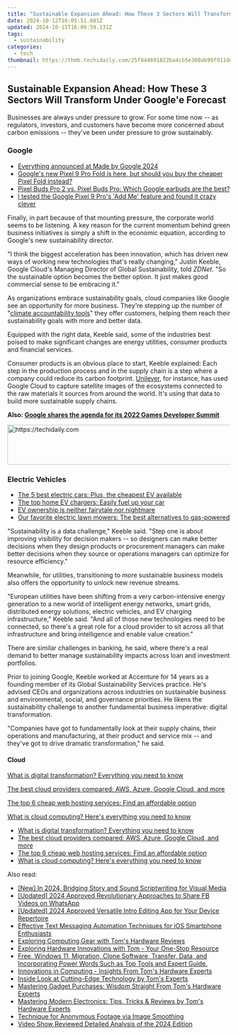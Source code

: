 ```yaml
---
title: "Sustainable Expansion Ahead: How These 3 Sectors Will Transform Under Google'e Forecast"
date: 2024-10-12T16:05:51.601Z
updated: 2024-10-15T16:09:59.131Z
tags:
  - sustainability
categories:
  - tech
thumbnail: https://thmb.techidaily.com/25f844691822ba4cb5e360ab99f911dddda24c96d9c140ba9ad85b4664a5d151.png
---
```


## Sustainable Expansion Ahead: How These 3 Sectors Will Transform Under Google'e Forecast

Businesses are always under pressure to grow. For some time now -- as regulators, investors, and customers have become more concerned about carbon emissions -- they've been under pressure to grow sustainably. 

### Google

* [Everything announced at Made by Google 2024](https://www.zdnet.com/article/everything-announced-at-made-by-google-2024-pixel-9-pro-fold-gemini-watch-3-and-more/)
* [Google's new Pixel 9 Pro Fold is here, but should you buy the cheaper Pixel Fold instead?](https://www.zdnet.com/article/google-pixel-9-pro-fold-vs-pixel-fold/)
* [Pixel Buds Pro 2 vs. Pixel Buds Pro: Which Google earbuds are the best?](https://www.zdnet.com/article/pixel-buds-pro-2-vs-pixel-buds-pro-which-google-earbuds-are-the-best/)
* [I tested the Google Pixel 9 Pro's 'Add Me' feature and found it crazy clever](https://www.zdnet.com/article/the-google-pixel-9-pros-add-me-feature-is-an-ar-camera-tool-youll-actually-use/)

Finally, in part because of that mounting pressure, the corporate world seems to be listening. A key reason for the current momentum behind green business initiatives is simply a shift in the economic equation, according to Google's new sustainability director. 

"I think the biggest acceleration has been innovation, which has driven new ways of working new technologies that's really changing," Justin Keeble, Google Cloud's Managing Director of Global Sustainability, told _ZDNet_. "So the sustainable option becomes the better option. It just makes good commercial sense to be embracing it."

As organizations embrace sustainability goals, cloud companies like Google see an opportunity for more business. They're stepping up the number of "[climate accountability tools](https://www.zdnet.com/article/salesforce-google-and-others-aim-for-climate-accountability-in-the-cloud/)" they offer customers, helping them reach their sustainability goals with more and better data. 

Equipped with the right data, Keeble said, some of the industries best poised to make significant changes are energy utilities, consumer products and financial services. 

Consumer products is an obvious place to start, Keeble explained: Each step in the production process and in the supply chain is a step where a company could reduce its carbon footprint. [Unilever](https://nam02.safelinks.protection.outlook.com/?url=https%3A%2F%2Fwww.unilever.com%2Fnews%2Fnews-search%2F2020%2Fhow-google-will-help-end-deforestation-in-our-supply-chain%2F&data=04%7C01%7Cstephanie.condon%40zdnet.com%7C66347fc3184d4d94f9df08d9eda2e49f%7C4289d6102cfd46218c9644a1518ddb0a%7C0%7C0%7C637802106147497302%7CUnknown%7CTWFpbGZsb3d8eyJWIjoiMC4wLjAwMDAiLCJQIjoiV2luMzIiLCJBTiI6Ik1haWwiLCJXVCI6Mn0%3D%7C3000&sdata=FODqqU7p7p33ToEa6yUe3uNiL%2FZ8zj%2BUM1sMMGknPc4%3D&reserved=0), for instance, has used Google Cloud to capture satellite images of the ecosystems connected to the raw materials it sources from around the world. It's using that data to build more sustainable supply chains.

**Also: [Google shares the agenda for its 2022 Games Developer Summit](https://www.zdnet.com/article/google-shares-the-agenda-for-its-2022-games-developer-summit/)**

<!-- affiliate ads begin -->
<a href="https://appsumo.8odi.net/c/5597632/2123738/7443" target="_top" id="2123738">
  <img src="//a.impactradius-go.com/display-ad/7443-2123738" border="0" alt="https://techidaily.com" width="600" height="90"/>
</a>
<img height="0" width="0" src="https://appsumo.8odi.net/i/5597632/2123738/7443" style="position:absolute;visibility:hidden;" border="0" />
<!-- affiliate ads end -->

### Electric Vehicles

* [The 5 best electric cars: Plus, the cheapest EV available](https://www.zdnet.com/article/best-electric-car/)
* [The top home EV chargers: Easily fuel up your car](https://www.zdnet.com/article/best-home-ev-charger/)
* [EV ownership is neither fairytale nor nightmare](https://www.zdnet.com/article/ev-ownership-is-neither-fairytale-nor-nightmare/)
* [Our favorite electric lawn mowers: The best alternatives to gas-powered](https://www.zdnet.com/article/best-electric-mower/)

 "Sustainability is a data challenge," Keeble said. "Step one is about improving visibility for decision makers -- so designers can make better decisions when they design products or procurement managers can make better decisions when they source or operations managers can optimize for resource efficiency." 

Meanwhile, for utilities, transitioning to more sustainable business models also offers the opportunity to unlock new revenue streams. 

"European utilities have been shifting from a very carbon-intensive energy generation to a new world of intelligent energy networks, smart grids, distributed energy solutions, electric vehicles, and EV charging infrastructure," Keeble said. "And all of those new technologies need to be connected, so there's a great role for a cloud provider to sit across all that infrastructure and bring intelligence and enable value creation."

There are similar challenges in banking, he said, where there's a real demand to better manage sustainability impacts across loan and investment portfolios. 

Prior to joining Google, Keeble worked at Accenture for 14 years as a founding member of its Global Sustainability Services practice. He's advised CEOs and organizations across industries on sustainable business and environmental, social, and governance priorities. He likens the sustainability challenge to another fundamental business imperative: digital transformation. 

"Companies have got to fundamentally look at their supply chains, their operations and manufacturing, at their product and service mix -- and they've got to drive dramatic transformation," he said. 

#### Cloud

[​What is digital transformation? Everything you need to know](https://www.zdnet.com/article/what-is-digital-transformation-everything-you-need-to-know-about-how-technology-is-reshaping/ "​What is digital transformation? Everything you need to know")

[The best cloud providers compared: AWS, Azure, Google Cloud, and more](https://www.zdnet.com/article/the-top-cloud-providers-of-2021-aws-microsoft-azure-google-cloud-hybrid-saas/ "The best cloud providers compared: AWS, Azure, Google Cloud, and more")

[The top 6 cheap web hosting services: Find an affordable option](https://www.zdnet.com/article/best-cheap-web-hosting/ "The top 6 cheap web hosting services: Find an affordable option")

[What is cloud computing? Here's everything you need to know](https://www.zdnet.com/article/what-is-cloud-computing-everything-you-need-to-know-about-the-cloud/ "What is cloud computing? Here's everything you need to know")

* [​What is digital transformation? Everything you need to know](https://www.zdnet.com/article/what-is-digital-transformation-everything-you-need-to-know-about-how-technology-is-reshaping/ "​What is digital transformation? Everything you need to know")
* [The best cloud providers compared: AWS, Azure, Google Cloud, and more](https://www.zdnet.com/article/the-top-cloud-providers-of-2021-aws-microsoft-azure-google-cloud-hybrid-saas/ "The best cloud providers compared: AWS, Azure, Google Cloud, and more")
* [The top 6 cheap web hosting services: Find an affordable option](https://www.zdnet.com/article/best-cheap-web-hosting/ "The top 6 cheap web hosting services: Find an affordable option")
* [What is cloud computing? Here's everything you need to know](https://www.zdnet.com/article/what-is-cloud-computing-everything-you-need-to-know-about-the-cloud/ "What is cloud computing? Here's everything you need to know")

<ins class="adsbygoogle"
     style="display:block"
     data-ad-format="autorelaxed"
     data-ad-client="ca-pub-7571918770474297"
     data-ad-slot="1223367746"></ins>

<ins class="adsbygoogle"
     style="display:block"
     data-ad-client="ca-pub-7571918770474297"
     data-ad-slot="8358498916"
     data-ad-format="auto"
     data-full-width-responsive="true"></ins>

<span class="atpl-alsoreadstyle">Also read:</span>
<div><ul>
<li><a href="https://fox-access.techidaily.com/new-in-2024-bridging-story-and-sound-scriptwriting-for-visual-media/"><u>[New] In 2024, Bridging Story and Sound Scriptwriting for Visual Media</u></a></li>
<li><a href="https://facebook-clips.techidaily.com/updated-2024-approved-revolutionary-approaches-to-share-fb-videos-on-whatsapp/"><u>[Updated] 2024 Approved Revolutionary Approaches to Share FB Videos on WhatsApp</u></a></li>
<li><a href="https://fox-http.techidaily.com/updated-2024-approved-versatile-intro-editing-app-for-your-device-repertoire/"><u>[Updated] 2024 Approved Versatile Intro Editing App for Your Device Repertoire</u></a></li>
<li><a href="https://techtrends.techidaily.com/effective-text-messaging-automation-techniques-for-ios-smartphone-enthusiasts/"><u>Effective Text Messaging Automation Techniques for iOS Smartphone Enthusiasts</u></a></li>
<li><a href="https://hardware-reviews.techidaily.com/exploring-computing-gear-with-toms-hardware-reviews/"><u>Exploring Computing Gear with Tom's Hardware Reviews</u></a></li>
<li><a href="https://hardware-reviews.techidaily.com/exploring-hardware-innovations-with-tom-your-one-stop-resource/"><u>Exploring Hardware Innovations with Tom - Your One-Stop Resource</u></a></li>
<li><a href="https://win-tutorials.techidaily.com/free-windows-11-migration-clone-software-transfer-data-and-incorporating-power-words-such-as-top-tools-and-expert-guide/"><u>Free, Windows 11, Migration, Clone Software, Transfer, Data, and Incorporating Power Words Such as Top Tools and Expert Guide.</u></a></li>
<li><a href="https://hardware-reviews.techidaily.com/innovations-in-computing-insights-from-toms-hardware-experts/"><u>Innovations in Computing - Insights From Tom's Hardware Experts</u></a></li>
<li><a href="https://hardware-reviews.techidaily.com/inside-look-at-cutting-edge-technology-by-toms-experts/"><u>Inside Look at Cutting-Edge Technology by Tom's Experts</u></a></li>
<li><a href="https://hardware-reviews.techidaily.com/mastering-gadget-purchases-wisdom-straight-from-toms-hardware-experts/"><u>Mastering Gadget Purchases: Wisdom Straight From Tom's Hardware Experts</u></a></li>
<li><a href="https://hardware-reviews.techidaily.com/mastering-modern-electronics-tips-tricks-and-reviews-by-toms-hardware-experts/"><u>Mastering Modern Electronics: Tips, Tricks & Reviews by Tom's Hardware Experts</u></a></li>
<li><a href="https://youtube-clips.techidaily.com/technique-for-anonymous-footage-via-image-smoothing/"><u>Technique for Anonymous Footage via Image Smoothing</u></a></li>
<li><a href="https://extra-information.techidaily.com/video-show-reviewed-detailed-analysis-of-the-2024-edition/"><u>Video Show Reviewed Detailed Analysis of the 2024 Edition</u></a></li>
</ul></div>

